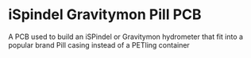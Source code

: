 # iSpindel Gravitymon Pill PCB
 A PCB used to build an iSPindel or Gravitymon hydrometer that fit into a popular brand Pill casing instead of a PETling container
